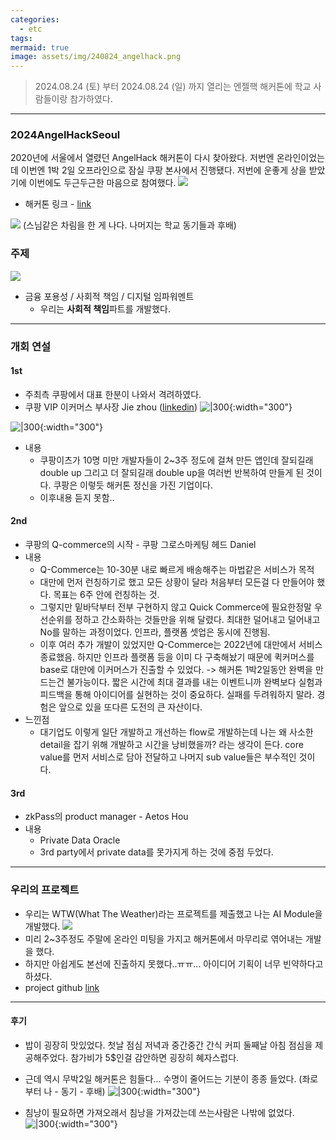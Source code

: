 ```yaml
---
categories:
  - etc
tags: 
mermaid: true
image: assets/img/240824_angelhack.png
---
```

> 2024.08.24 (토) 부터 2024.08.24 (일) 까지 열리는 엔젤핵 해커톤에 학교 사람들이랑 참가하였다.
---

### 2024AngelHackSeoul
 2020년에 서울에서 열렸던 AngelHack 해커톤이 다시 찾아왔다. 저번엔 온라인이었는데 이번엔 1박 2일 오프라인으로 잠실 쿠팡 본사에서 진행됐다.  저번에 운좋게 상을 받았기에 이번에도 두근두근한 마음으로 참여했다.
![](https://i.imgur.com/hIVyNXi.png)

- 해커톤 링크 - [link](https://angelhack.com/hackglobal/seoul/)

![](https://i.imgur.com/WtoXUCO.png)
(스님같은 차림을 한 게 나다. 나머지는 학교 동기들과 후배)

### 주제
![](https://i.imgur.com/k0ufJSh.png)
- 금융 포용성 / 사회적 책임 / 디지털 임파워멘트
	- 우리는 **사회적 책임**파트를 개발했다.

----

### 개회 연설

#### 1st
- 주최측 쿠팡에서 대표 한분이 나와서 격려하였다.
- 쿠팡 VIP 이커머스 부사장 Jie zhou ([linkedin](https://kr.linkedin.com/in/jiezhou1))
![|300](https://i.imgur.com/NlE7YVm.png){:width="300"}

![|300](https://i.imgur.com/2E7lmkV.jpeg){:width="300"}

- 내용
	- 쿠팡이츠가 10명 미만 개발자들이 2~3주 정도에 걸쳐 만든 앱인데 잘되길래 double up 그리고 더 잘되길래 double up을 여러번 반복하여 만들게 된 것이다. 쿠팡은 이렇듯 해커톤 정신을 가진 기업이다.
	- 이후내용 듣지 못함..


#### 2nd
- 쿠팡의 Q-commerce의 시작 - 쿠팡 그로스마케팅 헤드 Daniel
- 내용
	- Q-Commerce는 10-30분 내로 빠르게 배송해주는 마법같은 서비스가 목적
	- 대만에 먼저 런칭하기로 했고 모든 상황이 달라 처음부터 모든걸 다 만들어야 했다. 목표는 6주 안에 런칭하는 것.
	- 그렇지만 밑바닥부터 전부 구현하지 않고 Quick Commerce에 필요한정말 우선순위를 정하고 간소화하는 것들만을 위해 달렸다. 최대한 덜어내고 덜어내고 No를 말하는 과정이었다. 인프라, 플랫폼 셋업은 동시에 진행됨. 
	- 이후 여러 추가 개발이 있었지만 Q-Commerce는 2022년에 대만에서 서비스 종료했음. 하지만 인프라 플랫폼 등을 이미 다 구축해놨기 때문에 퀵커머스를 base로 대만에 이커머스가 진출할 수 있었다.
	-> 해커톤 1박2일동안 완벽을 만드는건 불가능이다. 짧은 시간에 최대 결과를 내는 이벤트니까 완벽보다 실험과 피드백을 통해 아이디어를 실현하는 것이 중요하다. 실패를 두려워하지 말라. 경험은 앞으로 있을 또다른 도전의 큰 자산이다.
- 느낀점
	- 대기업도 이렇게 일단 개발하고 개선하는 flow로 개발하는데 나는 왜 사소한 detail을 잡기 위해 개발하고 시간을 낭비했을까? 라는 생각이 든다. core value를 먼저 서비스로 담아 전달하고 나머지 sub value들은 부수적인 것이다.

#### 3rd
- zkPass의 product manager - Aetos Hou
- 내용
	- Private Data Oracle
	- 3rd party에서 private data를 못가지게 하는 것에 중점 두었다.

---

### 우리의 프로젝트
- 우리는 WTW(What The Weather)라는 프로젝트를 제출했고 나는 AI Module을 개발했다.
	![](https://i.imgur.com/OTEYfGl.png)
- 미리 2~3주정도 주말에 온라인 미팅을 가지고 해커톤에서 마무리로 엮어내는 개발을 했다.
- 하지만 아쉽게도 본선에 진출하지 못했다..ㅠㅠ... 아이디어 기획이 너무 빈약하다고 하셨다.
- project github [link](https://github.com/what-the-weather2024/.github/tree/main/profile)

---

#### 후기
- 밥이 굉장히 맛있었다. 첫날 점심 저녁과 중간중간 간식 커피 둘째날 아침 점심을 제공해주었다. 참가비가 5$인걸 감안하면 굉장히 혜자스럽다.
- 근데 역시 무박2일 해커톤은 힘들다... 수명이 줄어드는 기분이 종종 들었다. (좌로부터 나 - 동기 - 후배)
	![|300](https://i.imgur.com/5ejPzGM.jpeg){:width="300"}

- 침낭이 필요하면 가져오래서 침낭을 가져갔는데 쓰는사람은 나밖에 없었다. 
	![|300](https://i.imgur.com/DyWUkKh.jpeg){:width="300"}
